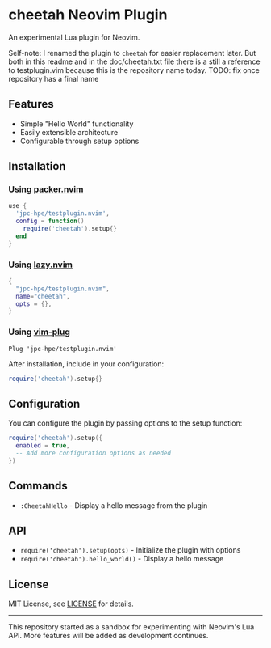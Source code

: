 # cheetah Neovim Plugin

An experimental Lua plugin for Neovim.

Self-note: I renamed the plugin to `cheetah` for easier replacement later. But both in this readme and in the doc/cheetah.txt file there is a still a reference to testplugin.vim because this is the repository name today.
TODO: fix once repository has a final name

## Features

- Simple "Hello World" functionality
- Easily extensible architecture
- Configurable through setup options

## Installation

### Using [packer.nvim](https://github.com/wbthomason/packer.nvim)

```lua
use {
  'jpc-hpe/testplugin.nvim',
  config = function()
    require('cheetah').setup{}
  end
}
```

### Using [lazy.nvim](https://github.com/folke/lazy.nvim)

```lua
{
  "jpc-hpe/testplugin.nvim",
  name="cheetah",
  opts = {},
}    
```

### Using [vim-plug](https://github.com/junegunn/vim-plug)

```vim
Plug 'jpc-hpe/testplugin.nvim'
```

After installation, include in your configuration:
```lua
require('cheetah').setup{}
```

## Configuration

You can configure the plugin by passing options to the setup function:

```lua
require('cheetah').setup({
  enabled = true,
  -- Add more configuration options as needed
})
```

## Commands

- `:CheetahHello` - Display a hello message from the plugin

## API

- `require('cheetah').setup(opts)` - Initialize the plugin with options
- `require('cheetah').hello_world()` - Display a hello message

## License

MIT License, see [LICENSE](LICENSE) for details.

---

This repository started as a sandbox for experimenting with Neovim's Lua API. More features will be added as development continues.
